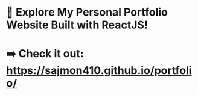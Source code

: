 # 🚀 Explore My Personal Portfolio Website Built with ReactJS!
# ➡️ Check it out: https://sajmon410.github.io/portfolio/
